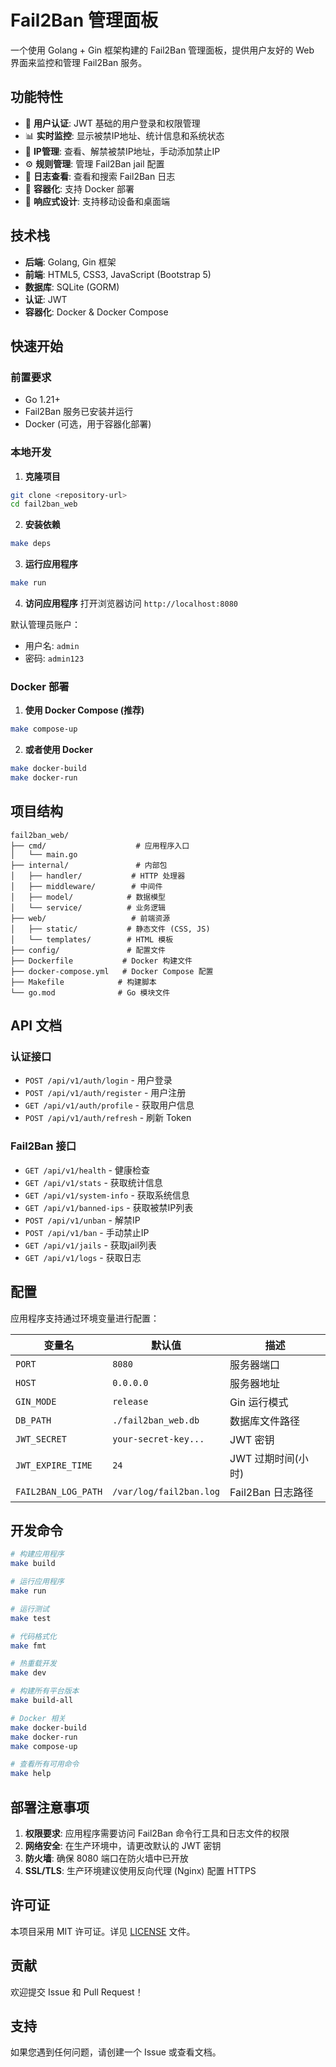 # Fail2Ban 管理面板

一个使用 Golang + Gin 框架构建的 Fail2Ban 管理面板，提供用户友好的 Web 界面来监控和管理 Fail2Ban 服务。

## 功能特性

- 🔐 **用户认证**: JWT 基础的用户登录和权限管理
- 📊 **实时监控**: 显示被禁IP地址、统计信息和系统状态
- 🚫 **IP管理**: 查看、解禁被禁IP地址，手动添加禁止IP
- ⚙️ **规则管理**: 管理 Fail2Ban jail 配置
- 📝 **日志查看**: 查看和搜索 Fail2Ban 日志
- 🐳 **容器化**: 支持 Docker 部署
- 📱 **响应式设计**: 支持移动设备和桌面端

## 技术栈

- **后端**: Golang, Gin 框架
- **前端**: HTML5, CSS3, JavaScript (Bootstrap 5)
- **数据库**: SQLite (GORM)
- **认证**: JWT
- **容器化**: Docker & Docker Compose

## 快速开始

### 前置要求

- Go 1.21+
- Fail2Ban 服务已安装并运行
- Docker (可选，用于容器化部署)

### 本地开发

1. **克隆项目**
```bash
git clone <repository-url>
cd fail2ban_web
```

2. **安装依赖**
```bash
make deps
```

3. **运行应用程序**
```bash
make run
```

4. **访问应用程序**
打开浏览器访问 `http://localhost:8080`

默认管理员账户：
- 用户名: `admin`
- 密码: `admin123`

### Docker 部署

1. **使用 Docker Compose (推荐)**
```bash
make compose-up
```

2. **或者使用 Docker**
```bash
make docker-build
make docker-run
```

## 项目结构

```
fail2ban_web/
├── cmd/                    # 应用程序入口
│   └── main.go
├── internal/               # 内部包
│   ├── handler/           # HTTP 处理器
│   ├── middleware/        # 中间件
│   ├── model/            # 数据模型
│   └── service/          # 业务逻辑
├── web/                   # 前端资源
│   ├── static/           # 静态文件 (CSS, JS)
│   └── templates/        # HTML 模板
├── config/               # 配置文件
├── Dockerfile           # Docker 构建文件
├── docker-compose.yml   # Docker Compose 配置
├── Makefile            # 构建脚本
└── go.mod              # Go 模块文件
```

## API 文档

### 认证接口

- `POST /api/v1/auth/login` - 用户登录
- `POST /api/v1/auth/register` - 用户注册
- `GET /api/v1/auth/profile` - 获取用户信息
- `POST /api/v1/auth/refresh` - 刷新 Token

### Fail2Ban 接口

- `GET /api/v1/health` - 健康检查
- `GET /api/v1/stats` - 获取统计信息
- `GET /api/v1/system-info` - 获取系统信息
- `GET /api/v1/banned-ips` - 获取被禁IP列表
- `POST /api/v1/unban` - 解禁IP
- `POST /api/v1/ban` - 手动禁止IP
- `GET /api/v1/jails` - 获取jail列表
- `GET /api/v1/logs` - 获取日志

## 配置

应用程序支持通过环境变量进行配置：

| 变量名 | 默认值 | 描述 |
|--------|---------|------|
| `PORT` | `8080` | 服务器端口 |
| `HOST` | `0.0.0.0` | 服务器地址 |
| `GIN_MODE` | `release` | Gin 运行模式 |
| `DB_PATH` | `./fail2ban_web.db` | 数据库文件路径 |
| `JWT_SECRET` | `your-secret-key...` | JWT 密钥 |
| `JWT_EXPIRE_TIME` | `24` | JWT 过期时间(小时) |
| `FAIL2BAN_LOG_PATH` | `/var/log/fail2ban.log` | Fail2Ban 日志路径 |

## 开发命令

```bash
# 构建应用程序
make build

# 运行应用程序
make run

# 运行测试
make test

# 代码格式化
make fmt

# 热重载开发
make dev

# 构建所有平台版本
make build-all

# Docker 相关
make docker-build
make docker-run
make compose-up

# 查看所有可用命令
make help
```

## 部署注意事项

1. **权限要求**: 应用程序需要访问 Fail2Ban 命令行工具和日志文件的权限
2. **网络安全**: 在生产环境中，请更改默认的 JWT 密钥
3. **防火墙**: 确保 8080 端口在防火墙中已开放
4. **SSL/TLS**: 生产环境建议使用反向代理 (Nginx) 配置 HTTPS

## 许可证

本项目采用 MIT 许可证。详见 [LICENSE](LICENSE) 文件。

## 贡献

欢迎提交 Issue 和 Pull Request！

## 支持

如果您遇到任何问题，请创建一个 Issue 或查看文档。